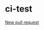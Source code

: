 # ci-test

<a href="/hasegawa-eiichi-dev/ci-test/compare" class="Button--primary Button--small Button"><span class="Button-content"><span class="Button-label"><span class="d-none d-md-block">New pull request</span></span></span></a>
